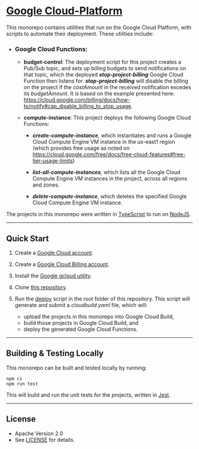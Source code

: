 <!--
 Copyright 2022 Benjamin Sebastian
 
 Licensed under the Apache License, Version 2.0 (the "License");
 you may not use this file except in compliance with the License.
 You may obtain a copy of the License at
 
     http://www.apache.org/licenses/LICENSE-2.0
 
 Unless required by applicable law or agreed to in writing, software
 distributed under the License is distributed on an "AS IS" BASIS,
 WITHOUT WARRANTIES OR CONDITIONS OF ANY KIND, either express or implied.
 See the License for the specific language governing permissions and
 limitations under the License.
-->
# [Google Cloud-Platform](https://github.com/benjaminxsebastian/Google-Cloud-Platform)

This monorepo contains utilities that run on the Google Cloud Platform, with scripts to automate their deployment. These utilities include:

- ### Google Cloud Functions:

    - **budget-control**: The deployment script for this project creates a Pub/Sub topic, and sets up billing budgets to send notifications on that topic, which the deployed ***stop-project-billing*** Google Cloud Function then listens for. ***stop-project-billing*** will disable the billing on the project if the _costAmount_ in the received notification excedes its _budgetAmount_. It is based on the example presented here: https://cloud.google.com/billing/docs/how-to/notify#cap_disable_billing_to_stop_usage.

    - **compute-instance**: This project deploys the following Google Cloud Functions:

        - ***create-compute-instance***, which instantiates and runs a Google Cloud Compute Engine VM instance in the us-east1 region (which provides free usage as noted on https://cloud.google.com/free/docs/free-cloud-features#free-tier-usage-limits)

        - ***list-all-compute-instances***, which lists all the Google Cloud Compute Engine VM instances in the project, across all regions and zones.

        - ***delete-compute-instance***, which deletes the specified Google Cloud Compute Engine VM instance.

The projects in this monorepo were written in [TypeScript](https://www.typescriptlang.org/) to run on [NodeJS](https://nodejs.org/en/about/).

---

## Quick Start

1. Create a [Google Cloud account](https://console.cloud.google.com/freetrial?_ga=2.239631875.1051599602.1661295698-219743935.1661002807&_gac=1.153372362.1661619734.CjwKCAjwgaeYBhBAEiwAvMgp2g5T_H4Xbd5QaRTfaPaActn5RevGGpnMJ3W2b74-o4pEEPyiDOOdnRoCg5AQAvD_BwE).

2. Create a [Google Cloud Billing account](https://cloud.google.com/billing/docs/how-to/manage-billing-account#create_a_new_billing_account).

3. Install the [Google gcloud utility](https://cloud.google.com/sdk/docs/install).

4. Clone [this repository](https://github.com/benjaminxsebastian/Google-Cloud-Platform.git).

5. Run the [deploy](https://github.com/benjaminxsebastian/Google-Cloud-Platform/blob/main/deploy.bat) script in the root folder of this repository. This script will generate and submit a *cloudbuild.yaml* file, which will:

    - upload the projects in this monorepo into Google Cloud Build,
    - build those projects in Google Cloud Build, and
    - deploy the generated Google Cloud Functions.

---

## Building & Testing Locally

This monorepo can be built and tested locally by running:

```console
npm ci
npm run test
```
This will build and run the unit tests for the projects, written in [Jest](https://jestjs.io/).

---

## License

  - Apache Version 2.0
  - See [LICENSE](https://github.com/benjaminxsebastian/Google-Cloud-Platform/blob/main/LICENSE) for details.
